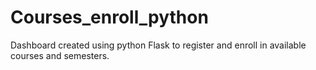# Courses_enroll_python
Dashboard created using python Flask to register and enroll in available courses and semesters.

